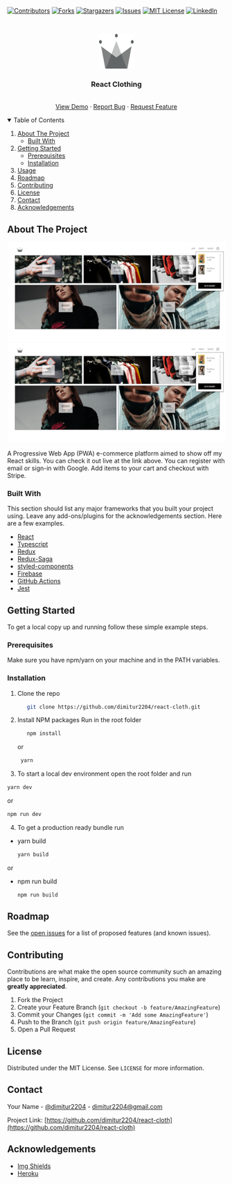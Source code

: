 <!--
*** Thanks for checking out the Best-README-Template. If you have a suggestion
*** that would make this better, please fork the repo and create a pull request
*** or simply open an issue with the tag "enhancement".
*** Thanks again! Now go create something AMAZING! :D
-->

<!-- PROJECT SHIELDS -->
<!--
*** I'm using markdown "reference style" links for readability.
*** Reference links are enclosed in brackets [ ] instead of parentheses ( ).
*** See the bottom of this document for the declaration of the reference variables
*** for contributors-url, forks-url, etc. This is an optional, concise syntax you may use.
*** https://www.markdownguide.org/basic-syntax/#reference-style-links
-->

[![Contributors][contributors-shield]][contributors-url]
[![Forks][forks-shield]][forks-url]
[![Stargazers][stars-shield]][stars-url]
[![Issues][issues-shield]][issues-url]
[![MIT License][license-shield]][license-url]
[![LinkedIn][linkedin-shield]][linkedin-url]

<!-- PROJECT LOGO -->
<br />
<p align="center">
  <a href="https://bogi-clothing.herokuapp.com">
    <img src="./client/public/crwn-192x192.png" alt="Logo" width="80" height="80">
  </a>

  <h3 align="center">React Clothing</h3>

  <p align="center">
    <br />
    <a href="https://bogi-clothing.herokuapp.com/">View Demo</a>
    ·
    <a href="https://github.com/dimitur2204/react-cloth/issues">Report Bug</a>
    ·
    <a href="https://github.com/dimitur2204/react-cloth/issues">Request Feature</a>
  </p>
</p>

<!-- TABLE OF CONTENTS -->
<details open="open">
  <summary>Table of Contents</summary>
  <ol>
    <li>
      <a href="#about-the-project">About The Project</a>
      <ul>
        <li><a href="#built-with">Built With</a></li>
      </ul>
    </li>
    <li>
      <a href="#getting-started">Getting Started</a>
      <ul>
        <li><a href="#prerequisites">Prerequisites</a></li>
        <li><a href="#installation">Installation</a></li>
      </ul>
    </li>
    <li><a href="#usage">Usage</a></li>
    <li><a href="#roadmap">Roadmap</a></li>
    <li><a href="#contributing">Contributing</a></li>
    <li><a href="#license">License</a></li>
    <li><a href="#contact">Contact</a></li>
    <li><a href="#acknowledgements">Acknowledgements</a></li>
  </ol>
</details>

<!-- ABOUT THE PROJECT -->

## About The Project

[![React Cloth][product-screenshot]](./client/public/screenshot.png)
[![React Cloth][product-screenshot]](./client/public/screenshot-mobile.png)

A Progressive Web App (PWA) e-commerce platform aimed to show off my React skills. You can check it out live at the link above. You can register with email or sign-in with Google. Add items to your cart and checkout with Stripe.
### Built With

This section should list any major frameworks that you built your project using. Leave any add-ons/plugins for the acknowledgements section. Here are a few examples.

- [React](https://reactjs.org/)
- [Typescript](https://www.typescriptlang.org/)
- [Redux](https://redux.js.org/)
- [Redux-Saga](https://redux-saga.js.org/)
- [styled-components](https://styled-components.com/)
- [Firebase](https://firebase.google.com/)
- [GitHub Actions](https://docs.github.com/en/actions)
- [Jest](https://jestjs.io)

<!-- GETTING STARTED -->

## Getting Started

To get a local copy up and running follow these simple example steps.

### Prerequisites
Make sure you have npm/yarn on your machine and in the PATH variables.

### Installation
1. Clone the repo
   ```sh
      git clone https://github.com/dimitur2204/react-cloth.git
   ```
2. Install NPM packages
  Run in the root folder
   ```sh
      npm install
   ```
   or 
    ```sh
     yarn
   ```
   
3. To start a local dev environment open the root folder and run
  ```sh
  yarn dev
  ```
or

  ```sh
  npm run dev
  ```
  
4. To get a production ready bundle run
- yarn build
  ```sh
  yarn build
  ```
or

- npm run build
  ```sh
  npm run build
  ```

<!-- ROADMAP -->

## Roadmap

See the [open issues](https://github.com/dimitur2204/react-cloth/issues) for a list of proposed features (and known issues).

<!-- CONTRIBUTING -->

## Contributing

Contributions are what make the open source community such an amazing place to be learn, inspire, and create. Any contributions you make are **greatly appreciated**.

1. Fork the Project
2. Create your Feature Branch (`git checkout -b feature/AmazingFeature`)
3. Commit your Changes (`git commit -m 'Add some AmazingFeature'`)
4. Push to the Branch (`git push origin feature/AmazingFeature`)
5. Open a Pull Request

<!-- LICENSE -->

## License

Distributed under the MIT License. See `LICENSE` for more information.

<!-- CONTACT -->

## Contact

Your Name - [@dimitur2204](https://twitter.com/dimitur2204) - dimitur2204@gmail.com

Project Link: [https://github.com/dimitur2204/react-cloth](https://github.com/dimitur2204/react-cloth)

<!-- ACKNOWLEDGEMENTS -->

## Acknowledgements

- [Img Shields](https://shields.io)
- [Heroku](https://heroku.com)

<!-- MARKDOWN LINKS & IMAGES -->
<!-- https://www.markdownguide.org/basic-syntax/#reference-style-links -->

[contributors-shield]: https://img.shields.io/github/contributors/dimitur2204/react-cloth.svg?style=for-the-badge
[contributors-url]: https://github.com/dimitur2204/react-cloth/graphs/contributors
[forks-shield]: https://img.shields.io/github/forks/dimitur2204/react-cloth.svg?style=for-the-badge
[forks-url]: https://github.com/dimitur2204/react-cloth/network/members
[stars-shield]: https://img.shields.io/github/stars/dimitur2204/react-cloth.svg?style=for-the-badge
[stars-url]: https://github.com/dimitur2204/react-cloth/stargazers
[issues-shield]: https://img.shields.io/github/issues/dimitur2204/react-cloth.svg?style=for-the-badge
[issues-url]: https://github.com/dimitur2204/react-cloth/issues
[license-shield]: https://img.shields.io/github/license/dimitur2204/react-cloth.svg?style=for-the-badge
[license-url]: https://github.com/dimitur2204/react-cloth/blob/main/LICENSE.txt
[linkedin-shield]: https://img.shields.io/badge/-LinkedIn-black.svg?style=for-the-badge&logo=linkedin&colorB=555
[linkedin-url]: https://www.linkedin.com/in/dimitar-nizamov-9180121a2/
[product-screenshot]: ./client/public/screenshot.png
